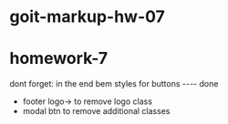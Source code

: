 # goit-markup-hw-07

# homework-7

dont forget:
in the end bem styles for buttons ---- done

- footer logo-> to remove logo class
- modal btn to remove additional classes
